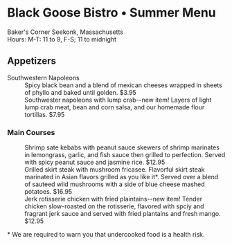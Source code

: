 <html>

<head>
<meta charset="utf-8">
<title>Black Goose Bistro Summer Menu</title>
</head>
<body>
  <div id="info">
  <h1> Black Goose Bistro &bull; Summer Menu</h1>

<p>Baker's Corner Seekonk, Massachusetts<br/> Hours: M-T: 11 to 9, F-S; 11 to midnight</p>
</div>
<div id="appetizers">
<h2> Appetizers</h2>
<d1>
<dt class="newitem>">Southwestern Napoleons</dt>
  <dd>Spicy black bean and a blend of mexican cheeses wrapped in sheets of phyllo and baked until golden.<span class="price"> $3.95
</span></dd>
<dd> Southwester napoleons with lump crab--new item!
  Layers of light lump crab meat, bean and corn salsa, and our homemade flour tortillas.<span class="price"> $7.95
  </span></dd>

<h3> Main Courses</h3>
<dl>
  <dd>Shrimp sate kebabs with peanut sauce skewers of shrimp marinates in lemongrass, garlic, and fish sauce then grilled to perfection.
  Served with spicy peanut sauce and jasmine rice. $12.95
<dd> Grilled skirt steak with mushroom fricasee.
  Flavorful skirt steak marinated in Asian flavors grilled as you like it*.
  Served over a blend of sauteed wild mushrooms with a side of blue cheese mashed potatoes.
  $16.95
</dd>
<dd> Jerk rotisserie chicken with fried plaintains--new item!
  Tender chicken slow-roasted on the rotisserie, flavored with spciy and fragrant jerk sauce and served with fried plantains and fresh mango.
  $12.95
</dd>
<div id="warnings">
  <p class="footnote"><sup></sup>
* We are required to warn you that undercooked food is a health risk.
</div>

</body>
</html>
